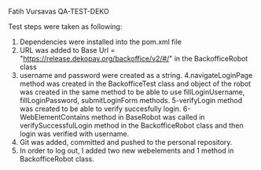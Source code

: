Fatih Vursavas QA-TEST-DEKO

Test steps were taken as following:

1. Dependencies were installed into the pom.xml file
2. URL was added to Base Url = "https://release.dekopay.org/backoffice/v2/#/" in the BackofficeRobot class
3. username and password were created as a string.
4.navigateLoginPage method was created in the BackofficeTest class and
object of the robot was created in the same method to be able to use
 fillLoginUsername, fillLoginPassword, submitLoginForm methods.
5-verifyLogin method was created to be able to verify succesfully login.
6- WebElementContains method in BaseRobot was called in verifySuccessfulLogin method in 
the BackofficeRobot class and then login was verified with username.
7. Git was added, committed and pushed to the personal repository. 
8. In order to log out, I added two new webelements and 1 method in BackofficeRobot class. 
  


